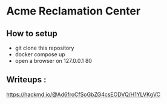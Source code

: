 # Acme Reclamation Center

## How to setup

- git clone this repository
- docker compose up
- open a browser on 127.0.0.1 80

## Writeups :

https://hackmd.io/@Ad6froCfSoGbZG4csEODVQ/H1YLVKgVC
